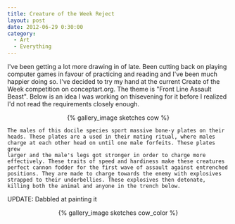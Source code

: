 ```yaml
---
title: Creature of the Week Reject
layout: post
date: 2012-06-29 0:30:00
category:
  - Art
  - Everything
---
```


I've been getting a lot more drawing in of late. Been cutting back on playing computer games in
favour of practicing and reading and I've been much happier doing so. I've decided to try my
hand at the current Create of the Week competition on conceptart.org. The theme is "Front Line 
Assault Beast". Below is an idea I was working on thisevening for it before I realized I'd not
read the requirements closely enough.

<center>{% gallery_image sketches cow %}</center>

    The males of this docile species sport massive bone-y plates on their 
    heads. These plates are a used in their mating ritual, where males 
    charge at each other head on until one male forfeits. These plates grew 
    larger and the male's legs got stronger in order to charge more
    effectively. These traits of speed and hardiness make these creatures 
    perfect cannon fodder for the first wave of assault against entrenched 
    positions. They are made to charge towards the enemy with explosives 
    strapped to their underbellies. These explosives then detonate, 
    killing both the animal and anyone in the trench below.

UPDATE: Dabbled at painting it

<center>{% gallery_image sketches cow_color %}</center>